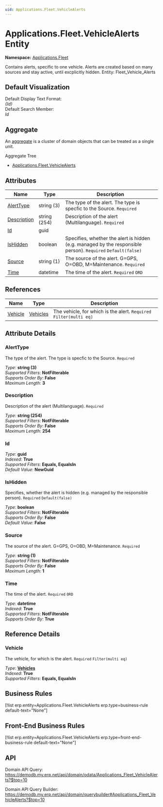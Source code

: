 ```yaml
---
uid: Applications.Fleet.VehicleAlerts
---
```

# Applications.Fleet.VehicleAlerts Entity

**Namespace:** [Applications.Fleet](Applications.Fleet.md)  

Contains alerts, specific to one vehicle. Alerts are created based on many sources and stay active, until excplicitly hidden. Entity: Fleet_Vehicle_Alerts

## Default Visualization
Default Display Text Format:  
_{Id}_  
Default Search Member:  
_Id_  

## Aggregate
An [aggregate](https://docs.erp.net/tech/advanced/concepts/aggregates.html) is a cluster of domain objects that can be treated as a single unit.  

Aggregate Tree  
* [Applications.Fleet.VehicleAlerts](Applications.Fleet.VehicleAlerts.md)  

## Attributes

| Name | Type | Description |
| ---- | ---- | --- |
| [AlertType](Applications.Fleet.VehicleAlerts.md#alerttype) | string (3) | The type of the alert. The type is specfic to the Source. `Required` 
| [Description](Applications.Fleet.VehicleAlerts.md#description) | string (254) | Description of the alert (Multilanguage). `Required` 
| [Id](Applications.Fleet.VehicleAlerts.md#id) | guid |  
| [IsHidden](Applications.Fleet.VehicleAlerts.md#ishidden) | boolean | Specifies, whether the alert is hidden (e.g. managed by the responsible person). `Required` `Default(false)` 
| [Source](Applications.Fleet.VehicleAlerts.md#source) | string (1) | The source of the alert. G=GPS, O=OBD, M=Maintenance. `Required` 
| [Time](Applications.Fleet.VehicleAlerts.md#time) | datetime | The time of the alert. `Required` `ORD` 

## References

| Name | Type | Description |
| ---- | ---- | --- |
| [Vehicle](Applications.Fleet.VehicleAlerts.md#vehicle) | [Vehicles](Applications.Fleet.Vehicles.md) | The vehicle, for which is the alert. `Required` `Filter(multi eq)` |


## Attribute Details

### AlertType

The type of the alert. The type is specfic to the Source. `Required`

_Type_: **string (3)**  
_Supported Filters_: **NotFilterable**  
_Supports Order By_: **False**  
_Maximum Length_: **3**  

### Description

Description of the alert (Multilanguage). `Required`

_Type_: **string (254)**  
_Supported Filters_: **NotFilterable**  
_Supports Order By_: **False**  
_Maximum Length_: **254**  

### Id

_Type_: **guid**  
_Indexed_: **True**  
_Supported Filters_: **Equals, EqualsIn**  
_Default Value_: **NewGuid**  

### IsHidden

Specifies, whether the alert is hidden (e.g. managed by the responsible person). `Required` `Default(false)`

_Type_: **boolean**  
_Supported Filters_: **NotFilterable**  
_Supports Order By_: **False**  
_Default Value_: **False**  

### Source

The source of the alert. G=GPS, O=OBD, M=Maintenance. `Required`

_Type_: **string (1)**  
_Supported Filters_: **NotFilterable**  
_Supports Order By_: **False**  
_Maximum Length_: **1**  

### Time

The time of the alert. `Required` `ORD`

_Type_: **datetime**  
_Indexed_: **True**  
_Supported Filters_: **NotFilterable**  
_Supports Order By_: **True**  


## Reference Details

### Vehicle

The vehicle, for which is the alert. `Required` `Filter(multi eq)`

_Type_: **[Vehicles](Applications.Fleet.Vehicles.md)**  
_Indexed_: **True**  
_Supported Filters_: **Equals, EqualsIn**  



## Business Rules

[!list erp.entity=Applications.Fleet.VehicleAlerts erp.type=business-rule default-text="None"]

## Front-End Business Rules

[!list erp.entity=Applications.Fleet.VehicleAlerts erp.type=front-end-business-rule default-text="None"]

## API

Domain API Query:
<https://demodb.my.erp.net/api/domain/odata/Applications_Fleet_VehicleAlerts?$top=10>

Domain API Query Builder:
<https://demodb.my.erp.net/api/domain/querybuilder#Applications_Fleet_VehicleAlerts?$top=10>

